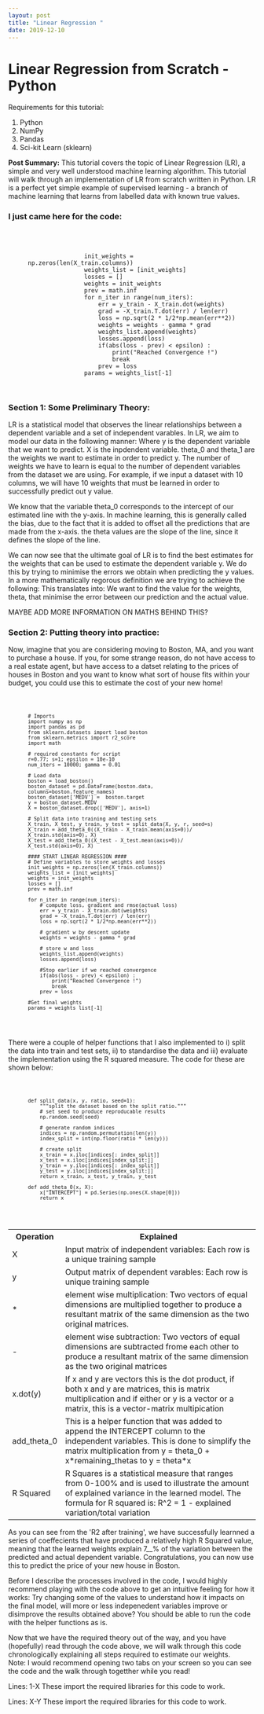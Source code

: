 ```yaml
---
layout: post
title: "Linear Regression "
date: 2019-12-10
---
```


<h1> 
	Linear Regression from Scratch - Python
</h1>

<p>
	Requirements for this tutorial:
	<ol>
		<li> 
			Python
		</li>
		<li> 
			NumPy
		</li>
		<li> 
			Pandas
		</li>
		<li> 
			Sci-kit Learn (sklearn)
		</li>
	</ol>
</P>

<p>
	<b>Post Summary:</b> This tutorial covers the topic of Linear Regression (LR), a simple and very well understood machine
	learning algorithm. This tutorial will walk through an implementation of LR from scratch written in Python. LR is a 
	perfect yet simple example of supervised learning - a branch of machine learning that learns from labelled data with
	known true values.
</p>

<p>
	<h3>I just came here for the code:</h3> <br>
    <figure>
        <pre class="brush: python">
            <code>
                init_weights = np.zeros(len(X_train.columns))
                weights_list = [init_weights]
                losses = []
                weights = init_weights
                prev = math.inf
                for n_iter in range(num_iters):
                    err = y_train - X_train.dot(weights)
                    grad = -X_train.T.dot(err) / len(err)
                    loss = np.sqrt(2 * 1/2*np.mean(err**2))            
                    weights = weights - gamma * grad
                    weights_list.append(weights)
                    losses.append(loss)
                    if(abs(loss - prev) < epsilon) :
                        print("Reached Convergence !")
                        break
                    prev = loss
                params = weights_list[-1]  
            </code>
        </pre>
    </figure>
</p>

<h3>Section 1: Some Preliminary Theory:</h3>

<p>
	LR is a statistical model that observes the linear relationships between a dependent variable and a set of independent 
	varables. In LR, we aim to model our data in the following manner: 
	<!-- INSERT IMAGE OF y = theta_0 + theta_1 * x-->
	Where <bold>y</bold> is the dependent variable that we want to predict. <bold>X</bold> is the inpdendent variable. 
	<bold>theta_0</bold> and <bold>theta_1</bold> are the weights we want to estimate in order to predict <bold>y</bold>.	
	The number of weights we have to learn is equal to the number of dependent variables from the dataset we are using.
	For example, if we input a dataset with 10 columns, we will have 10 weights that must be learned in 
	order to successfully predict out <bold>y</bold> value. 
</p> 

<p>
	We know that the variable <bold>theta_0</bold> corresponds to the intercept of our estimated line with the 
	y-axis. In machine learning, this is generally called the bias, due to the fact that it is added to offset all the
	predictions that are made from the x-axis. the <bold>theta</bold> values are the slope of the line, since it defines 
	the slope of the line. 
</p>

<p> 
	We can now see that the ultimate goal of LR is to find the best estimates for the weights that can be used to  
	estimate the dependent variable <bold>y</bold>. We do this by trying to minimise the errors we obtain when predicting
	the <bold>y</bold> values. In a more mathematically regorous definition we are trying to achieve the following:
	<!-- INSERT IMAGE OF LR maths -->
	This translates into: We want to find the value for the weights, theta, that minimise the error between our 
	prediction and the actual value. 
</p>

<p>
    MAYBE ADD MORE INFORMATION ON MATHS BEHIND THIS?
</p>

<h3>Section 2: Putting theory into practice:</h3>

<p>
	Now, imagine that you are considering moving to Boston, MA, and you want to purchase a house. If you, for some 
	strange reason, do not have access to a real estate agent, but have access to a datset relating to the prices of 
	houses in Boston and you want to know what sort of house fits within your budget, you could use this to estimate 
	the cost of your new home! 
</p>

<!-- ADD CODE WITH COMMENTS HERE -->
<figure>
<pre class="brush: python">
<code>

    # Imports
    import numpy as np
    import pandas as pd
    from sklearn.datasets import load_boston
    from sklearn.metrics import r2_score
    import math
    
    # required constants for script
    r=0.77; s=1; epsilon = 10e-10
    num_iters = 10000; gamma = 0.01
    
    # Load data 
    boston = load_boston()
    boston_dataset = pd.DataFrame(boston.data, columns=boston.feature_names)
    boston_dataset['MEDV'] =  boston.target
    y = boston_dataset.MEDV
    X = boston_dataset.drop(['MEDV'], axis=1)
    
    # Split data into training and testing sets
    X_train, X_test, y_train, y_test = split_data(X, y, r, seed=s)
    X_train = add_theta_0((X_train - X_train.mean(axis=0))/ X_train.std(axis=0), X)
    X_test = add_theta_0((X_test - X_test.mean(axis=0))/ X_test.std(axis=0), X)
    
    #### START LINEAR REGRESSION ####
    # Define variables to store weights and losses
    init_weights = np.zeros(len(X_train.columns))
    weights_list = [init_weights]
    weights = init_weights
    losses = []
    prev = math.inf
    
    for n_iter in range(num_iters):
        # compute loss, gradient and rmse(actual loss)
        err = y_train - X_train.dot(weights)
        grad = -X_train.T.dot(err) / len(err)
        loss = np.sqrt(2 * 1/2*np.mean(err**2))
        
        # gradient w by descent update
        weights = weights - gamma * grad
        
        # store w and loss
        weights_list.append(weights)
        losses.append(loss)
        
        #Stop earlier if we reached convergence
        if(abs(loss - prev) < epsilon) :
            print("Reached Convergence !")
            break
        prev = loss
        
    #Get final weights
    params = weights_list[-1]    

</code>
</pre>
</figure>

<p>
	There were a couple of helper functions that I also implemented to i) split the data into train and test sets, ii)
	to standardise the data and iii) evaluate the implementation using the R squared measure. The code for these are 
	shown below:
</p>

<figure>
<pre class="brush: python">
<code>

    def split_data(x, y, ratio, seed=1):
        """split the dataset based on the split ratio."""
        # set seed to produce reproducable results
        np.random.seed(seed)
        
        # generate random indices
        indices = np.random.permutation(len(y))
        index_split = int(np.floor(ratio * len(y)))
        
        # create split
        x_train = x.iloc[indices[: index_split]]
        x_test = x.iloc[indices[index_split:]]
        y_train = y.iloc[indices[: index_split]]
        y_test = y.iloc[indices[index_split:]]
        return x_train, x_test, y_train, y_test
    
    def add_theta_0(x, X):
        x["INTERCEPT"] = pd.Series(np.ones(X.shape[0]))
        return x
        
</code>
</pre>
</figure>


<table style="width:100%">
  <tr>
    <th>Operation</th>
    <th>Explained</th>
  </tr>
  <tr>
    <td>X</td>
    <td>Input matrix of independent variables: Each row is a unique training sample</td>
  </tr>
  <tr>
    <td>y</td>
    <td>Output matrix of dependent varables: Each row is unique training sample</td>
  </tr>
  <tr>
    <td>*</td>
    <td>element wise multiplication: Two vectors of equal dimensions are multiplied together to produce a resultant 
    matrix of the same dimension as the two original matrices.</td>
  </tr>
  <tr>
    <td>-</td>
    <td>element wise subtraction: Two vectors of equal dimensions are subtracted frome each other to produce a resultant
    matrix of the same dimension as the two original matrices</td>
  </tr>
  <tr>
    <td>x.dot(y)</td>
    <td>If x and y are vectors this is the dot product, if both x and y are matrices, this is matrix multiplication and 
    if either or y is a vector or a matrix, this is a vector-matrix multipication</td>
  </tr>
  <tr>
    <td>add_theta_0</td>
    <td>This is a helper function that was added to append the INTERCEPT column to the independent variables. This is 
    done to simplify the matrix multiplication from y = theta_0 + x*remaining_thetas to y = theta*x</td>
  </tr>
  <tr>
    <td>R Squared</td>
    <td>R Squares is a statistical measure that ranges from 0-100% and is used to illustrate the amount of explained 
    variance in the learned model. The formula for R squared is: R^2 = 1 - explained variation/total variation</td>
  </tr>
</table>

<p>
    As you can see from the 'R2 after training', we have successfully learnned a series of coeffecients that have produced 
    a relatively high R Squared value, meaning that the learned weights explain 7__% of the variation between the predicted
    and actual dependent variable. Congratulations, you can now use this to predict the price of your new house in Boston.
</p>

<p>
   Before I describe the processes involved in the code, I would highly recommend playing with the code above to get an 
   intuitive feeling for how it works: Try changing some of the values to understand how it impacts on the final model, 
   will more or less indepenedent variables improve or disimprove the results obtained above? You should be able to run 
   the code with the helper functions as is. 
</p>

<p>
	Now that we have the required theory out of the way, and you have (hopefully) read through the code above, we will
	walk through this code chronologically explaining all steps required to estimate our weights.
	<br>
	<bold>Note:</bold> I would recommend opening two tabs on your screen so you can see the code and the walk through
	 togetther while you read!
</p>

<p>
    <bold>Lines: 1-X</bold> These import the required libraries for this code to work.
</p>
<p>
    <bold>Lines: X-Y</bold> These import the required libraries for this code to work.
</p>